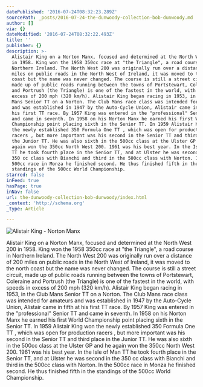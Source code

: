 ```yaml
---
datePublished: '2016-07-24T08:32:23.289Z'
sourcePath: _posts/2016-07-24-the-dunwoody-collection-bob-dunwoody.md
author: []
via: {}
dateModified: '2016-07-24T08:32:22.493Z'
title: ''
publisher: {}
description: >-
  Alistair King on a Norton Manx, focused and determined at the North West 200
  in 1958. King won the 1958 350cc race at "the Triangle", a road course in
  Northern Ireland. The North West 200 was originally run over a distance of 200
  miles on public roads in the North West of Ireland, it was moved to the north
  coast but the name was never changed. The course is still a street circuit,
  made up of public roads running between the towns of Portstewart, Coleraine
  and Portrush (the Triangle) is one of the fastest in the world, with speeds in
  excess of 200 mph (320 km/h). Alistair King began racing in 1953, in the Club
  Mans Senior TT on a Norton. The Club Mans race class was intended for amateurs
  and was established in 1947 by the Auto-Cycle Union, Alistair came in fifth at
  his first TT race. By 1957 King was entered in the "professional" Senior TT
  and came in seventh. In 1958 on his Norton Manx he earned his first World
  Championship point placing sixth in the Senior TT. In 1959 Alistair King won
  the newly established 350 Formula One TT , which was open for production
  racers , but more important was his second in the Senior TT and third place in
  the Junior TT. He was also sixth in the 500cc class at the Ulster GP and he
  again won the 350cc North West 200. 1961 was his best year. In the Isle of Man
  TT he took fourth place in the Senior TT, and at Ulster he was second in the
  350 cc class with Bianchi and third in the 500cc class with Norton. In the
  500cc race in Monza he finished second. He thus finished fifth in the
  standings of the 500cc World Championship.
starred: false
inFeed: true
hasPage: true
inNav: false
url: the-dunwoody-collection-bob-dunwoody/index.html
_context: 'http://schema.org'
_type: Article

---
```

![Alistair King - Norton Manx](https://the-grid-user-content.s3-us-west-2.amazonaws.com/282ce012-b0b8-4db2-960d-e8c3d0b2284e.jpg)

Alistair King on a Norton Manx, focused and determined at the North West 200 in 1958\. King won the 1958 350cc race at "the Triangle", a road course in Northern Ireland. The North West 200 was originally run over a distance of 200 miles on public roads in the North West of Ireland, it was moved to the north coast but the name was never changed. The course is still a street circuit, made up of public roads running between the towns of Portstewart, Coleraine and Portrush (the Triangle) is one of the fastest in the world, with speeds in excess of 200 mph (320 km/h). Alistair King began racing in 1953, in the Club Mans Senior TT on a Norton. The Club Mans race class was intended for amateurs and was established in 1947 by the Auto-Cycle Union, Alistair came in fifth at his first TT race. By 1957 King was entered in the "professional" Senior TT and came in seventh. In 1958 on his Norton Manx he earned his first World Championship point placing sixth in the Senior TT. In 1959 Alistair King won the newly established 350 Formula One TT , which was open for production racers , but more important was his second in the Senior TT and third place in the Junior TT. He was also sixth in the 500cc class at the Ulster GP and he again won the 350cc North West 200\. 1961 was his best year. In the Isle of Man TT he took fourth place in the Senior TT, and at Ulster he was second in the 350 cc class with Bianchi and third in the 500cc class with Norton. In the 500cc race in Monza he finished second. He thus finished fifth in the standings of the 500cc World Championship.